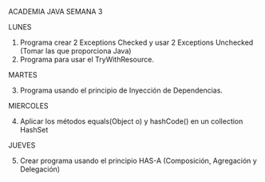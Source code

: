 ACADEMIA JAVA SEMANA 3

LUNES

1. Programa crear 2 Exceptions Checked y usar 2 Exceptions Unchecked (Tomar las que proporciona Java)
2. Programa para usar el TryWithResource.

MARTES

3. Programa usando el principio de Inyección de Dependencias.

MIERCOLES

4. Aplicar los métodos equals(Object o) y hashCode() en un collection HashSet

JUEVES

5. Crear programa usando el principio HAS-A (Composición, Agregación y Delegación)